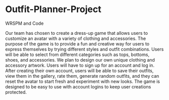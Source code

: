 # Outfit-Planner-Project
WRSPM and Code

Our team has chosen to create a dress-up game that allows users to customize an avatar with a variety of clothing and accessories. The purpose of the game is to provide a fun and creative way for users to express themselves by trying different styles and outfit combinations. Users will be able to select from different categories such as tops, bottoms, shoes, and accessories. We plan to design our own unique clothing and accessory artwork. 
Users will have to sign up for an account and log in. After creating their own account, users will be able to save their outfits, view them in the gallery, rate them, generate random outfits, and they can reset the avatar to start fresh and experiment with new looks. The game is designed to be easy to use with account logins to keep user creations protected.

